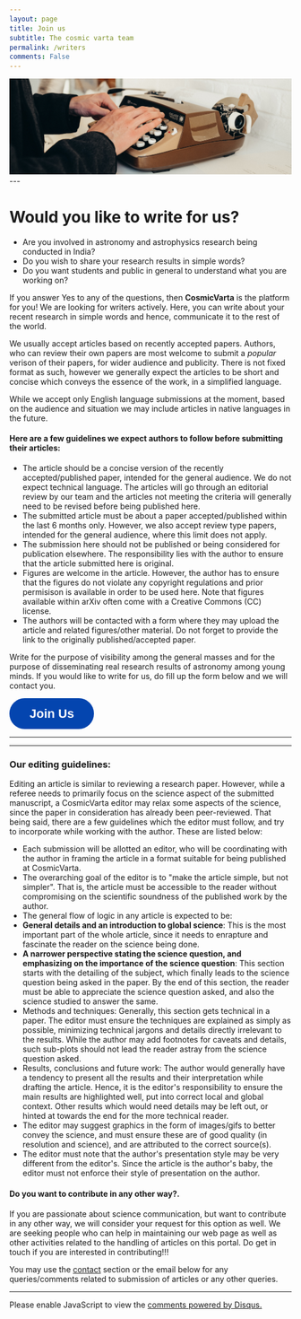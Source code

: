 ```yaml
---
layout: page
title: Join us
subtitle: The cosmic varta team
permalink: /writers
comments: False
---
```



<img src="assets/images/author.jpg">
---



# Would you like to write for us?

- Are you involved in astronomy and astrophysics research being conducted in India?
- Do you wish to share your research results in simple words?
- Do you want  students and public in general to understand what you are working on?

If you answer Yes to any of the questions, then **CosmicVarta** is the platform for you! We are looking for writers actively. Here, you can write about your recent research in simple words and hence, communicate it to the rest of the world.

We usually accept articles based on recently accepted papers. Authors, who can review their own papers are most welcome to submit a *popular* verison of their papers, for wider audience and publicity. There is not fixed format as such, however we generally expect the articles to be short and concise which conveys the essence of the work, in a simplified language.

While we accept only English language submissions at the moment, based on the audience and situation we  may include articles in native languages in the future.


#### Here are a few guidelines we expect authors to follow before submitting their articles:
>
- The article should be a concise version of the recently accepted/published paper, intended for the general audience. We do not expect technical language. The articles will go through an editorial review by our team and the articles not meeting the criteria will generally need to be revised before being published here.
- The submitted article must be about a paper accepted/published within the last 6 months only. However, we also accept review type papers, intended for the general audience, where this limit does not apply.
- The submission here should not be published or being considered for publication elsewhere. The responsibility lies with the author to ensure that the article submitted here is original.
- Figures are welcome in the article. However, the author has to ensure that the figures do not violate any copyright regulations and prior permisison is available in order to be used here. Note that figures available within arXiv often come with a Creative Commons (CC) license.
- The authors will be contacted with a form where they may upload the article and related figures/other material. Do not forget to provide the link to the originally published/accepted paper.
>


Write for the purpose of visibility among the general masses and for the purpose of disseminating real research results of astronomy among young minds. If you would like to write for us, do fill up the form below and we will contact you.



<button data-tf-popup="jinousVX" data-tf-hide-headers data-tf-hide-footer style="all:unset;font-family:Helvetica,Arial,sans-serif;display:inline-block;max-width:100%;white-space:nowrap;overflow:hidden;text-overflow:ellipsis;background-color:#0445AF;font-size:22px;border-radius:27px;color:#fff;padding:0 36px;font-weight:bold;height:55px;cursor:pointer;line-height:55px;text-align:center;margin:0;text-decoration:none;">Join Us</button><script src="//embed.typeform.com/next/embed.js"></script>


---
---

### Our editing guidelines:


Editing an article is similar to reviewing a research paper. However, while a referee needs to primarily focus on the science aspect of the submitted manuscript, a CosmicVarta editor may relax some aspects of the science, since the paper in consideration has already been peer-reviewed. That being said, there are a few guidelines which the editor must follow, and try to incorporate while working with the author. These are listed below:

>
- Each submission will be allotted an editor, who will be coordinating with the author in framing the article in a format suitable for being published at CosmicVarta.
- The overarching goal of the editor is to "make the article simple, but not simpler". That is, the article must be accessible to the reader without compromising on the scientific soundness of the published work by the author.
- The general flow of logic in any article is expected to be:
- **General details and an introduction to global science**: This is the most important part of the whole article, since it needs to enrapture and fascinate the reader on the science being done.
- **A narrower perspective stating the science question, and emphasizing on the importance of the science question**: This section starts with the detailing of the subject, which finally leads to the science question being asked in the paper. By the end of this section, the reader must be able to appreciate the science question asked, and also the science studied to answer the same.
- Methods and techniques: Generally, this section gets technical in a paper. The editor must ensure the techniques are explained as simply as possible, minimizing technical jargons and details directly irrelevant to the results. While the author may add footnotes for caveats and details, such sub-plots should not lead the reader astray from the science question asked.
- Results, conclusions and future work: The author would generally have a tendency to present all the results and their interpretation while drafting the article. Hence, it is the editor's responsibility to ensure the main results are highlighted well, put into correct local and global context. Other results which would need details may be left out, or hinted at towards the end for the more technical reader.
- The editor may suggest graphics in the form of images/gifs to better convey the science, and must ensure these are of good quality (in resolution and science), and are attributed to the correct source(s).
- The editor must note that the author's presentation style may be very different from the editor's. Since the article is the author's baby, the editor must not enforce their style of presentation on the author.
>




#### Do you want to contribute in any other way?.

If you are passionate about science communication, but want to contribute in any other way, we will consider your request for this option as well. We are seeking people who can help in maintaining our web page as well as other activities related to the handling of articles on this portal. Do get in touch if you are interested in contributing!!!

You may use the [contact](/contact) section or the email below for any queries/comments related to submission of articles or any other queries.


---

<div id="disqus_thread"></div>
<script>
    /**
    *  RECOMMENDED CONFIGURATION VARIABLES: EDIT AND UNCOMMENT THE SECTION BELOW TO INSERT DYNAMIC VALUES FROM YOUR PLATFORM OR CMS.
    *  LEARN WHY DEFINING THESE VARIABLES IS IMPORTANT: https://disqus.com/admin/universalcode/#configuration-variables    */
    /*
    var disqus_config = function () {
    this.page.url = PAGE_URL;  // Replace PAGE_URL with your page's canonical URL variable
    this.page.identifier = PAGE_IDENTIFIER; // Replace PAGE_IDENTIFIER with your page's unique identifier variable
    };
    */
    (function() { // DON'T EDIT BELOW THIS LINE
    var d = document, s = d.createElement('script');
    s.src = 'https://cosmicvarta-in.disqus.com/embed.js';
    s.setAttribute('data-timestamp', +new Date());
    (d.head || d.body).appendChild(s);
    })();
</script>
<noscript>Please enable JavaScript to view the <a href="https://disqus.com/?ref_noscript">comments powered by Disqus.</a></noscript>
